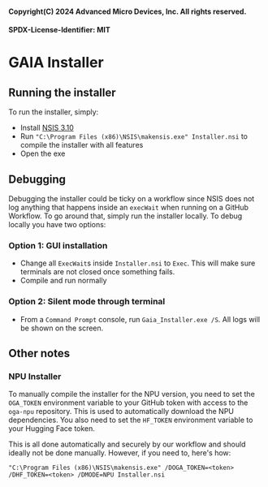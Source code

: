 #### Copyright(C) 2024 Advanced Micro Devices, Inc. All rights reserved.
#### SPDX-License-Identifier: MIT

# GAIA Installer

## Running the installer

To run the installer, simply:
* Install [NSIS 3.10](https://prdownloads.sourceforge.net/nsis/nsis-3.10-setup.exe?download)
* Run `"C:\Program Files (x86)\NSIS\makensis.exe" Installer.nsi` to compile the installer with all features
* Open the exe

## Debugging

Debugging the installer could be ticky on a workflow since NSIS does not log anything that happens inside an `execWait` when running on a GitHub Workflow. To go around that, simply run the installer locally. To debug locally you have two options:

### Option 1: GUI installation
* Change all `ExecWait`s inside `Installer.nsi` to `Exec`. This will make sure terminals are not closed once something fails.
* Compile and run normally

### Option 2: Silent mode through terminal
* From a `Command Prompt` console, run `Gaia_Installer.exe /S`. All logs will be shown on the screen.


## Other notes

### NPU Installer

To manually compile the installer for the NPU version, you need to set the `OGA_TOKEN` environment variable to your GitHub token with access to the `oga-npu` repository. This is used to automatically download the NPU dependencies. You also need to set the `HF_TOKEN` environment variable to your Hugging Face token.

This is all done automatically and securely by our workflow and should ideally not be done manually. However, if you need to, here's how:

`"C:\Program Files (x86)\NSIS\makensis.exe" /DOGA_TOKEN=<token> /DHF_TOKEN=<token> /DMODE=NPU Installer.nsi`
